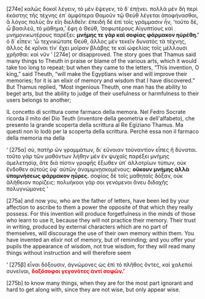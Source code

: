 \[274e] καλῶς δοκοῖ λέγειν, τὸ μὲν ἔψεγεν, τὸ δ᾽ ἐπῄνει. πολλὰ μὲν δὴ περὶ ἑκάστης τῆς τέχνης ἐπ᾽ ἀμφότερα Θαμοῦν τῷ Θεὺθ λέγεται ἀποφήνασθαι, ἃ λόγος πολὺς ἂν εἴη διελθεῖν: ἐπειδὴ δὲ ἐπὶ τοῖς γράμμασιν ἦν, ‘τοῦτο δέ, ὦ βασιλεῦ, τὸ μάθημα,’ ἔφη ὁ Θεύθ, ‘σοφωτέρους Αἰγυπτίους καὶ μνημονικωτέρους παρέξει: **μνήμης τε γὰρ καὶ σοφίας φάρμακον ηὑρέθη.’**  ὁ δ᾽ εἶπεν: ‘ὦ τεχνικώτατε Θεύθ, ἄλλος μὲν τεκεῖν δυνατὸς τὰ τέχνης, ἄλλος δὲ κρῖναι τίν᾽ ἔχει μοῖραν βλάβης τε καὶ ὠφελίας τοῖς μέλλουσι χρῆσθαι: καὶ νῦν ’
[274e] or disapproved. The story goes that Thamus said many things to Theuth in praise or blame of the various arts, which it would take too long to repeat; but when they came to the letters, “This invention, O king,” said Theuth, “will make the Egyptians wiser and will improve their memories; for it is an elixir of memory and wisdom that I have discovered.” But Thamus replied, “Most ingenious Theuth, one man has the ability to beget arts, but the ability to judge of their usefulness or harmfulness to their users belongs to another;

IL concetto di scrittura come farmaco della memora. Nel Fedro Socrate ricorda il mito del Dio Teuth (inventore della geometria e dell'alfabeto), che presento la grande scoperta della scrittura al Re Egiziano Thamus. Ma questi non lo lodò per la scoperta della scrittura. Perchè essa  non  il farmaco della memoria ma della 

‘ [275α] σύ, πατὴρ ὢν γραμμάτων, δι᾽ εὔνοιαν τοὐναντίον εἶπες ἢ δύναται. τοῦτο γὰρ τῶν μαθόντων λήθην μὲν ἐν ψυχαῖς παρέξει μνήμης ἀμελετησίᾳ, ἅτε διὰ πίστιν γραφῆς ἔξωθεν ὑπ᾽ ἀλλοτρίων τύπων, οὐκ ἔνδοθεν αὐτοὺς ὑφ᾽ αὑτῶν ἀναμιμνῃσκομένους: **οὔκουν μνήμης ἀλλὰ ὑπομνήσεως φάρμακον ηὗρες.** σοφίας δὲ τοῖς μαθηταῖς δόξαν, οὐκ ἀλήθειαν πορίζεις: πολυήκοοι γάρ σοι γενόμενοι ἄνευ διδαχῆς πολυγνώμονες ’

[275a] and now you, who are the father of letters, have been led by your affection to ascribe to them a power the opposite of that which they really possess. For this invention will produce forgetfulness in the minds of those who learn to use it, because they will not practice their memory. Their trust in writing, produced by external characters which are no part of themselves, will discourage the use of their own memory within them. You have invented an elixir not of memory, but of reminding; and you offer your pupils the appearance of wisdom, not true wisdom, for they will read many things without instruction and will therefore seem

‘ [275β] εἶναι δόξουσιν, ἀγνώμονες ὡς ἐπὶ τὸ πλῆθος ὄντες, καὶ χαλεποὶ συνεῖναι, <font color="red"> **δοξόσοφοι γεγονότες ἀντὶ σοφῶν.’**</font> 

[275b] to know many things, when they are for the most part ignorant and hard to get along with, since they are not wise, but only appear wise.